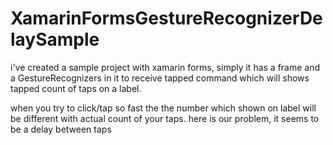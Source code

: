 # XamarinFormsGestureRecognizerDelaySample

i've created a sample project with xamarin forms,
simply it has a frame and a GestureRecognizers in it to receive tapped command which will shows tapped count of taps on a label.

when you try to click/tap so fast the the number which shown on label will be different with actual count of your taps.
here is our problem, it seems to be a delay between taps
